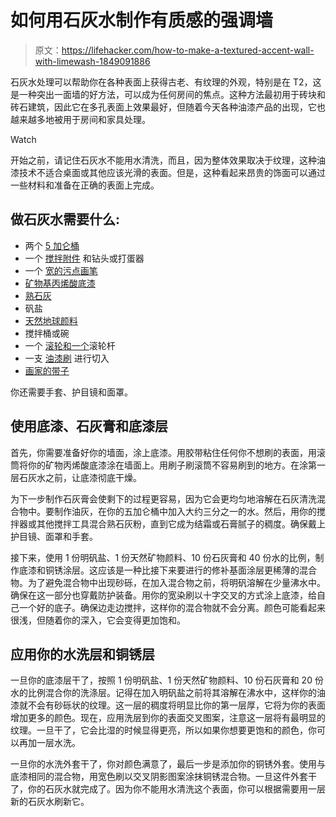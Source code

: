 # 如何用石灰水制作有质感的强调墙

> 原文：<https://lifehacker.com/how-to-make-a-textured-accent-wall-with-limewash-1849091886>

石灰水处理可以帮助你在各种表面上获得古老、有纹理的外观，特别是在 T2，这是一种突出一面墙的好方法，可以成为任何房间的焦点。这种方法最初用于砖块和砖石建筑，因此它在多孔表面上效果最好，但随着今天各种油漆产品的出现，它也越来越多地被用于房间和家具处理。

Watch

开始之前，请记住石灰水不能用水清洗，而且，因为整体效果取决于纹理，这种油漆技术不适合桌面或其他应该光滑的表面。但是，这种看起来昂贵的饰面可以通过一些材料和准备在正确的表面上完成。

## 做石灰水需要什么:

*   两个 [5 加仑桶](https://www.acehardware.com/p/1456813?store=17601)
*   一个 [搅拌附件](https://www.homedepot.com/p/Wal-Board-Tools-24-in-Quick-Mixer-43-001/100390691?source=shoppingads&locale=en-US) 和钻头或打蛋器
*   一个 [宽的污点画笔](https://www.paintsupply.com/product/applicators/paint-brushes/stain-block-brush/5-proform-cbh5-0l-blockhead-block-paint-brush/?utm_source=google&utm_medium=surfaces)
*   [矿物基丙烯酸底漆](https://www.lowes.com/pd/Vasari/5013288545?cm_mmc=shp-_-c-_-prd-_-pnt-_-ggl-_-PLA_PNT_117_Interior-Exterior-Paint-Primers-_-5013288545-_-online-_-0-_-0&ds_rl=1286981&gclid=Cj0KCQjw2MWVBhCQARIsAIjbwoPrp2fi7S3BjagzbwIQ-wuIwQGTBDMmzaknCnxSKb6CM3Za9_EJUJEaAoOkEALw_wcB&gclsrc=aw.ds)
*   [熟石灰](https://www.acehardware.com/departments/lawn-and-garden/lawn-care/soil-conditioners/7175375?gclid=Cj0KCQjw2MWVBhCQARIsAIjbwoPkWiRrzBhSdzNJR3OtxAC3dCra9-jfg4PDSFd40lHW1BsNwUil5IEaArh2EALw_wcB&gclsrc=aw.ds)
*   矾盐
*   [天然地球颜料](https://craftergeek.com/product/4051/?attribute_color=Ultramarine+Blue)
*   搅拌桶或碗
*   一个 [滚轮和一个](https://www.homedepot.com/p/Wagner-Paint-n-Roll-Plus-9-in-Manual-Roller-0284026/303700112?g_store=&source=shoppingads&locale=en-US&&mtc=SHOPPING-RM-RMP-GGL-D24-024_015_INT_PAINT-NA-WAGNER-NA-SMART-NA-NA-MK575991800-NA-NBR-40-CON-NA-FY22_40&cm_mmc=SHOPPING-RM-RMP-GGL-D24-024_015_INT_PAINT-NA-WAGNER-NA-SMART-NA-NA-MK575991800-NA-NBR-40-CON-NA-FY22_40-71700000093709834-58700007796599900-92700070858222815&gclid=Cj0KCQjw2MWVBhCQARIsAIjbwoOG8xy3dg-s-VqiDWlbAykLmXw2iea05r49JEN7KxpQASl1-wCx5HMaAmnDEALw_wcB&gclsrc=aw.ds)滚轮杆
*   一支 [油漆刷](https://www.homedepot.com/p/Wooster-2-in-Gold-Edge-Polyester-Short-Handle-Angle-Sash-Brush-0052350020/304263436?source=shoppingads&locale=en-US) 进行切入
*   [画家的带子](https://www.lowes.com/pd/ScotchBlue-4-Pack-1-41-inPainter-s-Tap/1002939272?cm_mmc=shp-_-c-_-prd-_-pnt-_-ggl-_-LIA_PNT_222_Applicators-Tape-Tools-Sprayers-_-1002939272-_-local-_-0-_-0&ds_rl=1286981&gclid=Cj0KCQjw2MWVBhCQARIsAIjbwoPAx4xJCWFNeCZ4F6PtjSjTJ64npm85SBcDxM4Hm68iU8BS_geqODAaAphpEALw_wcB&gclsrc=aw.ds)

你还需要手套、护目镜和面罩。

## 使用底漆、石灰膏和底漆层

首先，你需要准备好你的墙面，涂上底漆。用胶带粘住任何你不想刷的表面，用滚筒将你的矿物丙烯酸底漆涂在墙面上。用刷子刷滚筒不容易刷到的地方。在涂第一层石灰水之前，让底漆彻底干燥。

为下一步制作石灰膏会使剩下的过程更容易，因为它会更均匀地溶解在石灰清洗混合物中。要制作油灰，在你的五加仑桶中加入大约三分之一的水。然后，用你的搅拌器或其他搅拌工具混合熟石灰粉，直到它成为结霜或石膏腻子的稠度。确保戴上护目镜、面罩和手套。

接下来，使用 1 份明矾盐、1 份天然矿物颜料、10 份石灰膏和 40 份水的比例，制作底漆和铜锈涂层。这应该是一种比接下来要进行的修补基面涂层更稀薄的混合物。为了避免混合物中出现砂砾，在加入混合物之前，将明矾溶解在少量沸水中。确保在这一部分也穿戴防护装备。用你的宽染刷以十字交叉的方式涂上底漆，给自己一个好的底子。确保边走边搅拌，这样你的混合物就不会分离。颜色可能看起来很浅，但随着你的深入，它会变得更加饱和。

## 应用你的水洗层和铜锈层

一旦你的底漆层干了，按照 1 份明矾盐、1 份天然矿物颜料、10 份石灰膏和 20 份水的比例混合你的洗涤层。记得在加入明矾盐之前将其溶解在沸水中，这样你的油漆就不会有砂砾状的纹理。这一层的稠度将明显比你的第一层厚，它将为你的表面增加更多的颜色。现在，应用洗层到你的表面交叉图案，注意这一层将有最明显的纹理。一旦干了，它会比湿的时候显得更亮，所以如果你想要更饱和的颜色，你可以再加一层水洗。

一旦你的水洗外套干了，你对颜色满意了，最后一步是添加你的铜锈外套。使用与底漆相同的混合物，用宽色刷以交叉阴影图案涂抹铜锈混合物。一旦这件外套干了，你的石灰水就完成了。因为你不能用水清洗这个表面，你可以根据需要用一层新的石灰水刷新它。